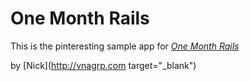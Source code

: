 # One Month Rails

This is the pinteresting sample app for 
[*One Month Rails*](http://onemonthrails.com)

by [Nick](http://vnagrp.com target="_blank")